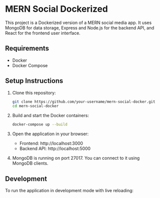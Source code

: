 # MERN Social Dockerized

This project is a Dockerized version of a MERN social media app. It uses MongoDB for data storage, Express and Node.js for the backend API, and React for the frontend user interface.

## Requirements

- Docker
- Docker Compose

## Setup Instructions

1. Clone this repository:
   ```bash
   git clone https://github.com/your-username/mern-social-docker.git
   cd mern-social-docker
   ```

2. Build and start the Docker containers:
   ```bash
   docker-compose up --build
   ```

3. Open the application in your browser:
   - Frontend: http://localhost:3000
   - Backend API: http://localhost:5000

4. MongoDB is running on port 27017. You can connect to it using MongoDB clients.

## Development

To run the application in development mode with live reloading:
